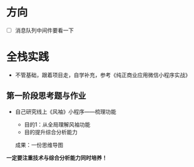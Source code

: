 # 方向

- [ ] 消息队列中间件要看一下


# 全栈实践
* 不管基础，跟着项目走，自学补充，参考《纯正商业应用微信小程序实战》







## 第一阶段思考题与作业

* 自己研究线上《风袖》小程序——梳理功能

  * 目的1：从全局理解风袖功能
  * 目的提升综合分析能力

  成果：一份思维导图

**一定要注重技术与综合分析能力同时培养！**

